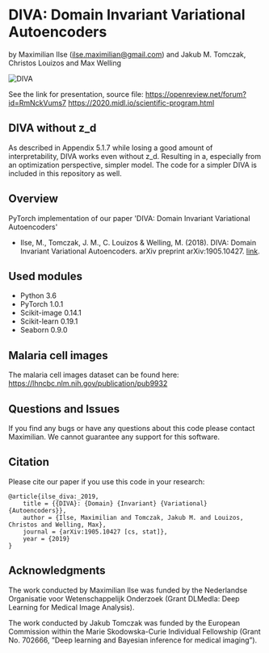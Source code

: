 DIVA: Domain Invariant Variational Autoencoders
================================================
by Maximilian Ilse (<ilse.maximilian@gmail.com>) and Jakub M. Tomczak, Christos Louizos and Max Welling

![DIVA](diva.png)

See the link for presentation, source file: 
https://openreview.net/forum?id=RmNckVums7
https://2020.midl.io/scientific-program.html

DIVA without z_d
----------------
As described in Appendix 5.1.7 while losing a good amount of interpretability, DIVA works even without z_d. Resulting in a, especially from an optimization perspective, simpler model. The code for a simpler DIVA is included in this repository as well.

Overview
--------

PyTorch implementation of our paper 'DIVA: Domain Invariant Variational Autoencoders'
* Ilse, M., Tomczak, J. M., C. Louizos & Welling, M. (2018). DIVA: Domain Invariant Variational Autoencoders. arXiv preprint arXiv:1905.10427. [link](https://arxiv.org/abs/1905.10427).

Used modules
------------

- Python 3.6
- PyTorch 1.0.1
- Scikit-image 0.14.1
- Scikit-learn 0.19.1
- Seaborn 0.9.0

Malaria cell images
-------------------

The malaria cell images dataset can be found here: https://lhncbc.nlm.nih.gov/publication/pub9932


Questions and Issues
--------------------

If you find any bugs or have any questions about this code please contact Maximilian. We cannot guarantee any support for this software.

Citation
--------------------

Please cite our paper if you use this code in your research:
```
@article{ilse_diva:_2019,
	title = {{DIVA}: {Domain} {Invariant} {Variational} {Autoencoders}},
	author = {Ilse, Maximilian and Tomczak, Jakub M. and Louizos, Christos and Welling, Max},
	journal = {arXiv:1905.10427 [cs, stat]},
	year = {2019}
}
```

Acknowledgments
--------------------

The work conducted by Maximilian Ilse was funded by the Nederlandse Organisatie voor Wetenschappelijk Onderzoek (Grant DLMedIa: Deep Learning for Medical Image Analysis).

The work conducted by Jakub Tomczak was funded by the European Commission within the Marie Skodowska-Curie Individual Fellowship (Grant No. 702666, ”Deep learning and Bayesian inference for medical imaging”).
